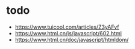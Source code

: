 # todo
-	https://www.tuicool.com/articles/Z3yAFvf
-	https://www.html.cn/js/javascript/602.html
-	https://www.html.cn/doc/javascript/htmldom/
